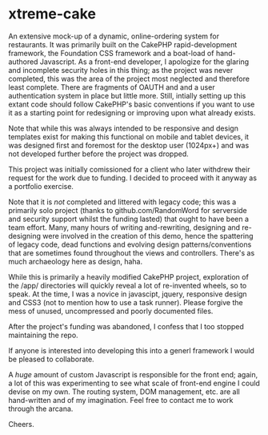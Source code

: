 # xtreme-cake
An extensive mock-up of a dynamic, online-ordering system for restaurants. It was primarily built on the CakePHP rapid-development framework, the Foundation CSS framework and a boat-load of hand-authored Javascript. As a front-end developer, I apologize  for the glaring and incomplete security holes in this thing; as the project was never completed, this was the area of the  project most neglected and therefore least complete. There are fragments of OAUTH and and a user authentication system in place but little more. Still, intially setting up this extant code should follow CakePHP's basic conventions if you want to use it as a starting point for redesigning or improving upon what already exists. 

Note that while this was always intended to be responsive and design templates exist for making this functional on mobile and  tablet devices, it was designed first and foremost for the desktop user (1024px+) and was not developed further before the project was dropped.

This project was initially comissioned for a client who later withdrew their request for the work due to funding. 
I decided to proceed with it anyway as a portfolio exercise.

Note that it is *not* completed and littered with legacy code; this was a primarily solo project (thanks to github.com/RandomWord for serverside and security support whilst the funding lasted) that ought to have been a team effort. 
Many, many hours of writing and-rewriting, designing and re-designing were involved in the creation of this demo, 
hence the spattering of legacy code, dead functions and evolving design patterns/conventions that are sometimes found throughout the views and controllers. There's as much archaeology here as design, haha. 

While this is primarily a heavily modified CakePHP project, exploration of the /app/ directories will quickly reveal a lot
of re-invented wheels, so to speak. At the time, I was a novice in javascipt, jquery, responsive design and CSS3 (not to mention
how to use a task runner). Please forgive the mess of unused, uncompressed and poorly documented files. 

After the project's funding was abandoned, I confess that I too stopped maintaining the repo.

If anyone is interested into developing this into a generl framework I would be pleased to collaborate.

A *huge* amount of custom Javascript is responsible for the front end; again, a lot of this was experimenting to see
what scale of front-end engine I could devise on my own. The routing system, DOM management, etc. are all hand-written 
and of my imagination. Feel free to contact me to work through the arcana.

Cheers.
